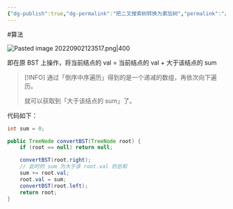 ```yaml
---
{"dg-publish":true,"dg-permalink":"把二叉搜索树转换为累加树","permalink":"/把二叉搜索树转换为累加树/","tags":["树","二叉树","二叉搜索树"]}
---
```



#算法 

![Pasted image 20220902123517.png|400](/img/user/attachments/images/Pasted%20image%2020220902123517.png)

即在原 BST 上操作，将当前结点的 val  = 当前结点的 val + 大于该结点的 sum

> [!INFO] 
> 通过「倒序中序遍历」得到的是一个递减的数组，再依次向下遍历。
> 
> 就可以获取到「大于该结点的 sum」了。

代码如下：

```java
int sum = 0;

public TreeNode convertBST(TreeNode root) {
    if (root == null) return null;

    convertBST(root.right);
	// 此时的 sum 为大于该 root.val 的总和
    sum += root.val;
    root.val = sum;
    convertBST(root.left);
    return root;
}
```